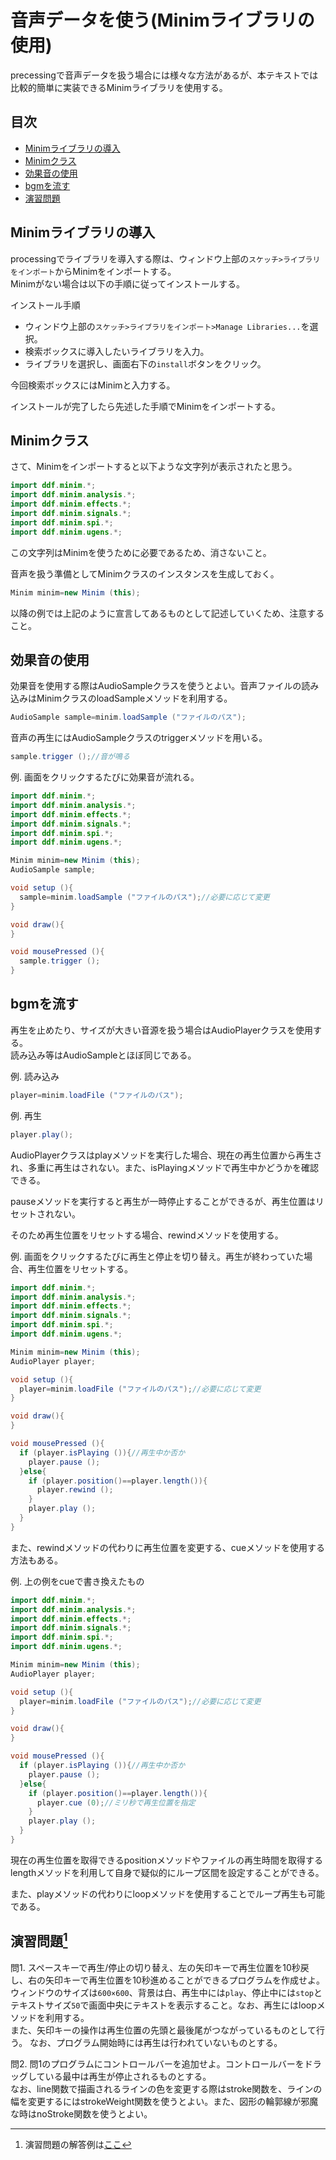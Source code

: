 # 音声データを使う(Minimライブラリの使用)
precessingで音声データを扱う場合には様々な方法があるが、本テキストでは比較的簡単に実装できるMinimライブラリを使用する。

## 目次
* [Minimライブラリの導入](#minimライブラリの導入)
* [Minimクラス](#minimクラス)
* [効果音の使用](#効果音の使用)
* [bgmを流す](#bgmを流す)
* [演習問題](#演習問題1)

## Minimライブラリの導入
processingでライブラリを導入する際は、ウィンドウ上部の`スケッチ>ライブラリをインポート`からMinimをインポートする。  
Minimがない場合は以下の手順に従ってインストールする。

インストール手順
* ウィンドウ上部の`スケッチ>ライブラリをインポート>Manage Libraries...`を選択。
* 検索ボックスに導入したいライブラリを入力。
* ライブラリを選択し、画面右下の`install`ボタンをクリック。

今回検索ボックスにはMinimと入力する。

インストールが完了したら先述した手順でMinimをインポートする。

## Minimクラス
さて、Minimをインポートすると以下ような文字列が表示されたと思う。
```java
import ddf.minim.*;
import ddf.minim.analysis.*;
import ddf.minim.effects.*;
import ddf.minim.signals.*;
import ddf.minim.spi.*;
import ddf.minim.ugens.*;
```
この文字列はMinimを使うために必要であるため、消さないこと。

音声を扱う準備としてMinimクラスのインスタンスを生成しておく。
```java
Minim minim=new Minim (this);
```
以降の例では上記のように宣言してあるものとして記述していくため、注意すること。

## 効果音の使用
効果音を使用する際はAudioSampleクラスを使うとよい。音声ファイルの読み込みはMinimクラスのloadSampleメソッドを利用する。
```java
AudioSample sample=minim.loadSample ("ファイルのパス");
```
音声の再生にはAudioSampleクラスのtriggerメソッドを用いる。
```java
sample.trigger ();//音が鳴る
```

例. 画面をクリックするたびに効果音が流れる。
```java
import ddf.minim.*;
import ddf.minim.analysis.*;
import ddf.minim.effects.*;
import ddf.minim.signals.*;
import ddf.minim.spi.*;
import ddf.minim.ugens.*;

Minim minim=new Minim (this);
AudioSample sample;

void setup (){
  sample=minim.loadSample ("ファイルのパス");//必要に応じて変更
}

void draw(){
}

void mousePressed (){
  sample.trigger ();
}
```

## bgmを流す
再生を止めたり、サイズが大きい音源を扱う場合はAudioPlayerクラスを使用する。  
読み込み等はAudioSampleとほぼ同じである。

例. 読み込み
```java
player=minim.loadFile ("ファイルのパス");
```
例. 再生
```java
player.play();
```
AudioPlayerクラスはplayメソッドを実行した場合、現在の再生位置から再生され、多重に再生はされない。また、isPlayingメソッドで再生中かどうかを確認できる。

pauseメソッドを実行すると再生が一時停止することができるが、再生位置はリセットされない。

そのため再生位置をリセットする場合、rewindメソッドを使用する。

例. 画面をクリックするたびに再生と停止を切り替え。再生が終わっていた場合、再生位置をリセットする。
```java
import ddf.minim.*;
import ddf.minim.analysis.*;
import ddf.minim.effects.*;
import ddf.minim.signals.*;
import ddf.minim.spi.*;
import ddf.minim.ugens.*;

Minim minim=new Minim (this);
AudioPlayer player;

void setup (){
  player=minim.loadFile ("ファイルのパス");//必要に応じて変更
}

void draw(){
}

void mousePressed (){
  if (player.isPlaying ()){//再生中か否か
    player.pause ();
  }else{
    if (player.position()==player.length()){
      player.rewind ();
    }
    player.play ();
  }
}
```
また、rewindメソッドの代わりに再生位置を変更する、cueメソッドを使用する方法もある。

例. 上の例をcueで書き換えたもの
```java
import ddf.minim.*;
import ddf.minim.analysis.*;
import ddf.minim.effects.*;
import ddf.minim.signals.*;
import ddf.minim.spi.*;
import ddf.minim.ugens.*;

Minim minim=new Minim (this);
AudioPlayer player;

void setup (){
  player=minim.loadFile ("ファイルのパス");//必要に応じて変更
}

void draw(){
}

void mousePressed (){
  if (player.isPlaying ()){//再生中か否か
    player.pause ();
  }else{
    if (player.position()==player.length()){
      player.cue (0);//ミリ秒で再生位置を指定
    }
    player.play ();
  }
}
```
現在の再生位置を取得できるpositionメソッドやファイルの再生時間を取得するlengthメソッドを利用して自身で疑似的にループ区間を設定することができる。

また、playメソッドの代わりにloopメソッドを使用することでループ再生も可能である。

## 演習問題[^1]
問1. スペースキーで再生/停止の切り替え、左の矢印キーで再生位置を10秒戻し、右の矢印キーで再生位置を10秒進めることができるプログラムを作成せよ。  
ウィンドウのサイズは`600×600`、背景は白、再生中には`play`、停止中には`stop`とテキストサイズ`50`で画面中央にテキストを表示すること。なお、再生にはloopメソッドを利用する。  
また、矢印キーの操作は再生位置の先頭と最後尾がつながっているものとして行う。
なお、プログラム開始時には再生は行われていないものとする。

問2. 問1のプログラムにコントロールバーを追加せよ。コントロールバーをドラッグしている最中は再生が停止されるものとする。  
なお、line関数で描画されるラインの色を変更する際はstroke関数を、ラインの幅を変更するにはstrokeWeight関数を使うとよい。また、図形の輪郭線が邪魔な時はnoStroke関数を使うとよい。

[^1]: 演習問題の解答例は[ここ](answers.md)